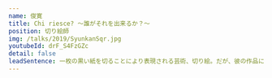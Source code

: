 ```yaml
---
name: 俊寛
title: Chi riesce? ～誰がそれを出来るか？～ 
position: 切り絵師
img: /talks/2019/SyunkanSqr.jpg
youtubeId: drF_S4FzGZc
detail: false
leadSentence: 一枚の黒い紙を切ることにより表現される芸術、切り絵。だが、彼の作品には常人では想像もつかない程の時間と想いが詰まっている。単身でイタリアに渡り、現地の人々の日常を切り取り続けた職人の根底にある志とは。
---
```

